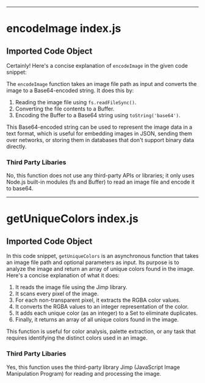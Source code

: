
  
  

---
# encodeImage index.js
## Imported Code Object
Certainly! Here's a concise explanation of `encodeImage` in the given code snippet:

The `encodeImage` function takes an image file path as input and converts the image to a Base64-encoded string. It does this by:

1. Reading the image file using `fs.readFileSync()`.
2. Converting the file contents to a Buffer.
3. Encoding the Buffer to a Base64 string using `toString('base64')`.

This Base64-encoded string can be used to represent the image data in a text format, which is useful for embedding images in JSON, sending them over networks, or storing them in databases that don't support binary data directly.

### Third Party Libaries

No, this function does not use any third-party APIs or libraries; it only uses Node.js built-in modules (fs and Buffer) to read an image file and encode it to base64.

---
# getUniqueColors index.js
## Imported Code Object
In this code snippet, `getUniqueColors` is an asynchronous function that takes an image file path and optional parameters as input. Its purpose is to analyze the image and return an array of unique colors found in the image. Here's a concise explanation of what it does:

1. It reads the image file using the Jimp library.
2. It scans every pixel of the image.
3. For each non-transparent pixel, it extracts the RGBA color values.
4. It converts the RGBA values to an integer representation of the color.
5. It adds each unique color (as an integer) to a Set to eliminate duplicates.
6. Finally, it returns an array of all unique colors found in the image.

This function is useful for color analysis, palette extraction, or any task that requires identifying the distinct colors used in an image.

### Third Party Libaries

Yes, this function uses the third-party library Jimp (JavaScript Image Manipulation Program) for reading and processing the image.

  
  